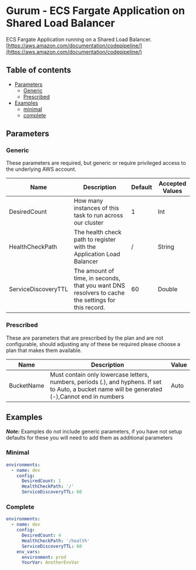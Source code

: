 # Gurum - ECS Fargate Application on Shared Load Balancer

ECS Fargate Application running on a Shared Load Balancer.
[https://aws.amazon.com/documentation/codepipeline/](https://aws.amazon.com/documentation/codepipeline/)

## Table of contents

* [Parameters](#parameters)
  * [Generic](#generic)
  * [Prescribed](#prescribed)
* [Examples](#examples)
  * [minimal](#minimal)
  * [complete](#complete)

## Parameters

### Generic

These parameters are required, but generic or require privileged access to the underlying AWS account.

Name           | Description     | Default         | Accepted Values
-------------- | --------------- | --------------- | ---------------
DesiredCount|How many instances of this task to run across our cluster|1|Int
HealthCheckPath|The health check path to register with the Application Load Balancer|/|String
ServiceDiscoveryTTL|The amount of time, in seconds, that you want DNS resolvers to cache the settings for this record.|60|Double

### Prescribed

These are parameters that are prescribed by the plan and are not configurable, should adjusting any of these be required please choose a plan that makes them available.

Name           | Description     | Value
-------------- | --------------- | ---------------
BucketName|Must contain only lowercase letters, numbers, periods (.), and hyphens. If set to Auto, a bucket name will be generated (-),Cannot end in numbers|Auto

## Examples

***Note:*** Examples do not include generic parameters, if you have not setup defaults for these you will need to add
them as additional parameters

### Minimal

```yaml
environments:
  - name: dev
    config:
      DesiredCount: 1
      HealthCheckPath: '/'
      ServiceDiscoveryTTL: 60
```

### Complete

```yaml
environments:
  - name: dev
    config:
      DesiredCount: 4
      HealthCheckPath: '/health'
      ServiceDiscoveryTTL: 60
    env_vars:
      environment: prod
      YourVar: AnotherEnvVar
```
